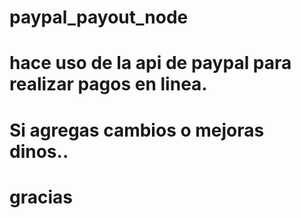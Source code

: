 # paypal_payout_node
# hace uso de la api de paypal para realizar pagos en linea.
# Si agregas cambios o mejoras dinos..
# gracias
